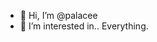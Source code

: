 - 👋 Hi, I’m @palacee
- 👀 I’m interested in.. Everything.

<!---
palacee/palacee is a ✨ special ✨ repository because its `README.md` (this file) appears on your GitHub profile.
You can click the Preview link to take a look at your changes.
--->
